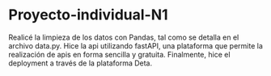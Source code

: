 # Proyecto-individual-N1

Realicé la limpieza de los datos con Pandas, tal como se detalla en el archivo data.py.
Hice la api utilizando fastAPI, una plataforma que permite la realización de apis en forma sencilla y gratuita.
Finalmente, hice el deployment a través de la plataforma Deta.

